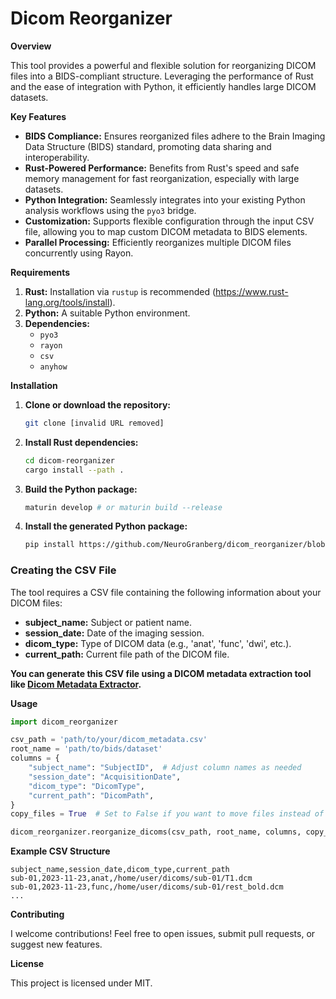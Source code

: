 # Dicom Reorganizer

**Overview**

This tool provides a powerful and flexible solution for reorganizing DICOM files into a BIDS-compliant structure. Leveraging the performance of Rust and the ease of integration with Python, it efficiently handles large DICOM datasets.

**Key Features**

* **BIDS Compliance:** Ensures reorganized files adhere to the Brain Imaging Data Structure (BIDS) standard, promoting data sharing and interoperability.
* **Rust-Powered Performance:** Benefits from Rust's speed and safe memory management for fast reorganization, especially with large datasets.
* **Python Integration:** Seamlessly integrates into your existing Python analysis workflows using the `pyo3` bridge. 
* **Customization:** Supports flexible configuration through the input CSV file, allowing you to map custom DICOM metadata to BIDS elements.
* **Parallel Processing:** Efficiently reorganizes multiple DICOM files concurrently using Rayon.

**Requirements**

1. **Rust:** Installation via `rustup` is recommended (https://www.rust-lang.org/tools/install).
2. **Python:** A suitable Python environment.
3. **Dependencies:**
   * `pyo3`
   * `rayon`
   * `csv`
   * `anyhow` 

**Installation**

1. **Clone or download the repository:**
   ```bash
   git clone [invalid URL removed]
   ```

2. **Install Rust dependencies:**
   ```bash
   cd dicom-reorganizer
   cargo install --path .
   ```

3. **Build the Python package:**
   ```bash
   maturin develop # or maturin build --release
   ```

4. **Install the generated Python package:**
   ```bash
   pip install https://github.com/NeuroGranberg/dicom_reorganizer/blob/main/target/wheels/dicom_reorganizer-0.1.0-cp310-cp310-manylinux_2_34_x86_64.whl  
   ```

### Creating the CSV File

The tool requires a CSV file containing the following information about your DICOM files:

* **subject_name:** Subject or patient name.
* **session_date:** Date of the imaging session.
* **dicom_type:** Type of DICOM data (e.g., 'anat', 'func', 'dwi', etc.).
* **current_path:** Current file path of the DICOM file.

**You can generate this CSV file using a DICOM metadata extraction tool like [Dicom Metadata Extractor](https://neurogranberg.github.io/Nima_Documentation/Dicom%20Extractor/Usage/).**

**Usage**

```python
import dicom_reorganizer

csv_path = 'path/to/your/dicom_metadata.csv'
root_name = 'path/to/bids/dataset' 
columns = {
    "subject_name": "SubjectID",  # Adjust column names as needed
    "session_date": "AcquisitionDate",
    "dicom_type": "DicomType",
    "current_path": "DicomPath",
}
copy_files = True  # Set to False if you want to move files instead of copying

dicom_reorganizer.reorganize_dicoms(csv_path, root_name, columns, copy_files)
```

**Example CSV Structure**

```csv
subject_name,session_date,dicom_type,current_path
sub-01,2023-11-23,anat,/home/user/dicoms/sub-01/T1.dcm
sub-01,2023-11-23,func,/home/user/dicoms/sub-01/rest_bold.dcm
...
```

**Contributing**

I welcome contributions! Feel free to open issues, submit pull requests, or suggest new features.

**License**

This project is licensed under MIT.
